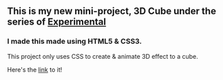 ## This is my new mini-project, 3D Cube under the series of [Experimental](https://github.com/P4RT33K/Experimental)
### I made this made using HTML5 & CSS3.

This project only uses CSS to create & animate 3D effect to a cube.

Here's the [link](https://p4rt33k.github.io/3D_CuBe/home) to it!

